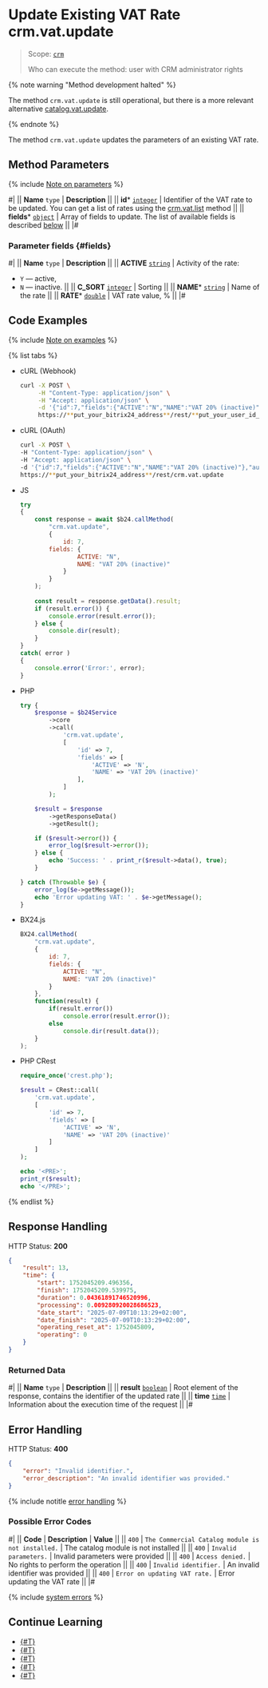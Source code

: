 # Update Existing VAT Rate crm.vat.update

> Scope: [`crm`](../../../scopes/permissions.md)
>
> Who can execute the method: user with CRM administrator rights

{% note warning "Method development halted" %}

The method `crm.vat.update` is still operational, but there is a more relevant alternative [catalog.vat.update](../../../catalog/vat/catalog-vat-update.md).

{% endnote %}

The method `crm.vat.update` updates the parameters of an existing VAT rate.

## Method Parameters

{% include [Note on parameters](../../../../_includes/required.md) %}

#|
|| **Name**
`type` | **Description** ||
|| **id*** 
[`integer`](../../../data-types.md) | Identifier of the VAT rate to be updated. You can get a list of rates using the [crm.vat.list](./crm-vat-list.md) method ||
|| **fields*** 
[`object`](../../../data-types.md) | Array of fields to update. The list of available fields is described [below](#fields)  ||
|#

### Parameter fields {#fields}

#|
|| **Name**
 `type` | **Description** ||
|| **ACTIVE** 
[`string`](../../../data-types.md) | Activity of the rate:
- `Y` — active,
- `N` — inactive.
||
|| **C_SORT** 
[`integer`](../../../data-types.md) | Sorting ||
|| **NAME*** 
[`string`](../../../data-types.md) | Name of the rate ||
|| **RATE*** 
[`double`](../../../data-types.md) | VAT rate value, % ||
|#

## Code Examples

{% include [Note on examples](../../../../_includes/examples.md) %}

{% list tabs %}

- cURL (Webhook)

    ```bash
    curl -X POST \
         -H "Content-Type: application/json" \
         -H "Accept: application/json" \
         -d '{"id":7,"fields":{"ACTIVE":"N","NAME":"VAT 20% (inactive)"}}' \
         https://**put_your_bitrix24_address**/rest/**put_your_user_id_here**/**put_your_webhook_here**/crm.vat.update
    ```

- cURL (OAuth)

    ```bash
    curl -X POST \
    -H "Content-Type: application/json" \
    -H "Accept: application/json" \
    -d '{"id":7,"fields":{"ACTIVE":"N","NAME":"VAT 20% (inactive)"},"auth":"**put_access_token_here**"}' \
    https://**put_your_bitrix24_address**/rest/crm.vat.update
    ```

- JS

    ```js
    try
    {
    	const response = await $b24.callMethod(
    		"crm.vat.update",
    		{
    			id: 7,
    		fields: {
    				ACTIVE: "N",
    				NAME: "VAT 20% (inactive)"
    			}
    		}
    	);
    	
    	const result = response.getData().result;
    	if (result.error()) {
    		console.error(result.error());
    	} else {
    		console.dir(result);
    	}
    }
    catch( error )
    {
    	console.error('Error:', error);
    }
    ```

- PHP

    ```php
    try {
        $response = $b24Service
            ->core
            ->call(
                'crm.vat.update',
                [
                    'id' => 7,
                    'fields' => [
                        'ACTIVE' => 'N',
                        'NAME' => 'VAT 20% (inactive)'
                    ],
                ]
            );
    
        $result = $response
            ->getResponseData()
            ->getResult();
    
        if ($result->error()) {
            error_log($result->error());
        } else {
            echo 'Success: ' . print_r($result->data(), true);
        }
    
    } catch (Throwable $e) {
        error_log($e->getMessage());
        echo 'Error updating VAT: ' . $e->getMessage();
    }
    ```

- BX24.js

    ```js
    BX24.callMethod(
        "crm.vat.update",
        {
            id: 7,
            fields: {
                ACTIVE: "N",
                NAME: "VAT 20% (inactive)"
            }
        },
        function(result) {
            if(result.error())
                console.error(result.error());
            else
                console.dir(result.data());
        }
    );
    ```

- PHP CRest

    ```php
    require_once('crest.php');

    $result = CRest::call(
        'crm.vat.update',
        [
            'id' => 7,
            'fields' => [
                'ACTIVE' => 'N',
                'NAME' => 'VAT 20% (inactive)'
            ]
        ]
    );

    echo '<PRE>';
    print_r($result);
    echo '</PRE>';
    ```

{% endlist %}

## Response Handling

HTTP Status: **200**

```json
{
    "result": 13,
    "time": {
        "start": 1752045209.496356,
        "finish": 1752045209.539975,
        "duration": 0.04361891746520996,
        "processing": 0.009280920028686523,
        "date_start": "2025-07-09T10:13:29+02:00",
        "date_finish": "2025-07-09T10:13:29+02:00",
        "operating_reset_at": 1752045809,
        "operating": 0
    }
}
```

### Returned Data

#|
|| **Name**
`type` | **Description** ||
|| **result**
[`boolean`](../../../data-types.md) | Root element of the response, contains the identifier of the updated rate ||
|| **time**
[`time`](../../../data-types.md#time) | Information about the execution time of the request ||
|#

## Error Handling

HTTP Status: **400**

```json
{
    "error": "Invalid identifier.",
    "error_description": "An invalid identifier was provided."
}
```

{% include notitle [error handling](../../../../_includes/error-info.md) %}

### Possible Error Codes

#|
|| **Code** | **Description** | **Value** ||
|| `400`     | `The Commercial Catalog module is not installed.` | The catalog module is not installed ||
|| `400`     | `Invalid parameters.` | Invalid parameters were provided ||
|| `400`     | `Access denied.` | No rights to perform the operation ||
|| `400`     | `Invalid identifier.` | An invalid identifier was provided ||
|| `400`     | `Error on updating VAT rate.` | Error updating the VAT rate ||
|#

{% include [system errors](../../../../_includes/system-errors.md) %}

## Continue Learning

- [{#T}](./crm-vat-fields.md)
- [{#T}](./crm-vat-list.md)
- [{#T}](./crm-vat-get.md)
- [{#T}](./crm-vat-add.md)
- [{#T}](./crm-vat-delete.md)